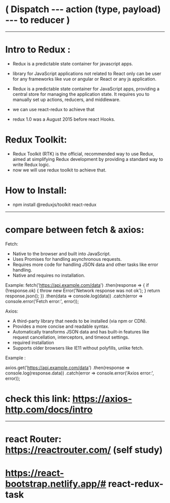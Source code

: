 #                                          ( Dispatch --- action (type, payload) --- to reducer )
---------------------------------------------------------------------------------------------------------------------------------
# Intro to Redux :
- Redux is a predictable state container for javascript apps.
- library for JavaScript applications not related to React only can be user for any frameworks like vue or angular or React or any js application.

- Redux is a predictable state container for JavaScript apps, providing a central store for managing the application state. It requires you to manually set up actions, reducers, and middleware.

- we can use react-redux to achieve that
- redux 1.0 was a August 2015 before react Hooks.

# Redux Toolkit:
- Redux Toolkit (RTK) is the official, recommended way to use Redux, aimed at simplifying Redux development by providing a standard way to write Redux logic.
- now we will use redux toolkit to achieve that.

# How to Install: 
- npm install @reduxjs/toolkit react-redux

----------------------------------------------------------------------
# compare between fetch & axios: 
Fetch:
 - Native to the browser and built into JavaScript.
 - Uses Promises for handling asynchronous requests.
 - Requires more code for handling JSON data and other tasks like error handling.
 - Native and requires no installation.

Example: 
fetch('https://api.example.com/data')
  .then(response => {
    if (!response.ok) {
      throw new Error('Network response was not ok');
    }
    return response.json();
  })
  .then(data => console.log(data))
  .catch(error => console.error('Fetch error:', error));


Axios:
 - A third-party library that needs to be installed (via npm or CDN).
 - Provides a more concise and readable syntax.
 - Automatically transforms JSON data and has built-in features like request cancellation, interceptors, and timeout settings.
 - required installation
 - Supports older browsers like IE11 without polyfills, unlike fetch.

Example : 

axios.get('https://api.example.com/data')
  .then(response => console.log(response.data))
  .catch(error => console.error('Axios error:', error));

# check this link: https://axios-http.com/docs/intro
----------------------------------------------------------------------

# react Router:  https://reactrouter.com/  (self study)


# https://react-bootstrap.netlify.app/# react-redux-task
